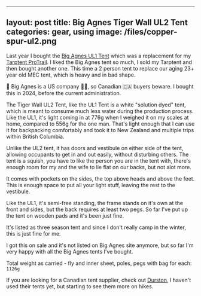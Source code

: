 
---
layout: post
title: Big Agnes Tiger Wall UL2 Tent
categories: gear, using
image: /files/copper-spur-ul2.png
---

Last year I bought the <a href="/2024-09-06-another-tent.html">Big Agnes UL1 Tent</a> which was a replacement for my <a href="/2022-04-04-a-tent.html">Tarptent ProTrail</a>. I liked the Big Agnes tent so much, I sold my Tarptent and then bought another one. This time a 2 person tent to replace our aging 23+ year old MEC tent, which is heavy and in bad shape.

<div class="alert alert-warning">🚨 Big Agnes is a US company 🤦‍♂, so Canadian 🇨🇦 buyers beware. I bought this in 2024, before the current administration.</div>

The Tiger Wall UL2 Tent, like the UL1 Tent is a white "solution dyed" tent, which is meant to consume much less water during the production process. Like the UL1, it's light coming in at 776g when I weighed it on my scales at home, compared to 556g for the one man. That's light enough that I can use it for backpacking comfortably and took it to New Zealand and multiple trips within British Columbia.

Unlike the UL2 tent, it has doors and vestibule on either side of the tent, allowing occupants to get in and out easily, without disturbing others. The tent is a squish, you have to like the person you are in the tent with, there's enough room for my and the wife to lie flat on our backs, but not alot more.

It comes with pockets on the sides, the top above heads and above the feet. This is enough space to put all your light stuff, leaving the rest to the vestibule.

Like the UL1, it's semi-free standing, the frame stands on it's own at the front and sides, but the back requires at least two pegs. So far I've put up the tent on wooden pads and it's been just fine.

It's listed as three season tent and since I don't really camp in the winter, this is just fine for me.

I got this on sale and it's not listed on Big Agnes site anymore, but so far I'm very happy with all the Big Agnes tents I've bought. 

Total weight as carried - fly and inner sheet, poles, pegs with bag for each: <code>1126g</code>

If you are looking for a Canadian tent supplier, check out <a href="https://durstongear.com/">Durston</a>, I haven't used their tents yet, but starting to see them more on hikes.
